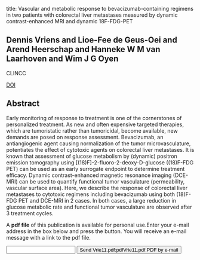 title: Vascular and metabolic response to bevacizumab-containing regimens in two patients with colorectal liver metastases measured by dynamic contrast-enhanced MRI and dynamic 18F-FDG-PET

## Dennis Vriens and Lioe-Fee de Geus-Oei and Arend Heerschap and Hanneke W M van Laarhoven and Wim J G Oyen
CLINCC

<a href="https://doi.org/10.3816/CCC.2011.n.010">DOI</a>

## Abstract
Early monitoring of response to treatment is one of the cornerstones of personalized treatment. As new and often expensive targeted therapies, which are tumoristatic rather than tumoricidal, become available, new demands are posed on response assessment. Bevacizumab, an antiangiogenic agent causing normalization of the tumor microvasculature, potentiates the effect of cytotoxic agents on colorectal liver metastases. It is known that assessment of glucose metabolism by (dynamic) positron emission tomography using [(18)F]-2-fluoro-2-deoxy-D-glucose ((18)F-FDG PET) can be used as an early surrogate endpoint to determine treatment efficacy. Dynamic contrast-enhanced magnetic resonance imaging (DCE-MRI) can be used to quantify functional tumor vasculature (permeability, vascular surface area). Here, we describe the response of colorectal liver metastases to cytotoxic regimens including bevacizumab using both (18)F-FDG PET and DCE-MRI in 2 cases. In both cases, a large reduction in glucose metabolic rate and functional tumor vasculature are observed after 3 treatment cycles.

A <b>pdf file</b> of this publication is available for personal use.Enter your e-mail address in the box below and press the button. You will receive an e-mail message with a link to the pdf file.
<form action="sender.php">  <input type="text" name="email">  <input type="submit" value="Send Vrie11.pdf:pdfVrie11.pdf:PDF by e-mail"></form>
